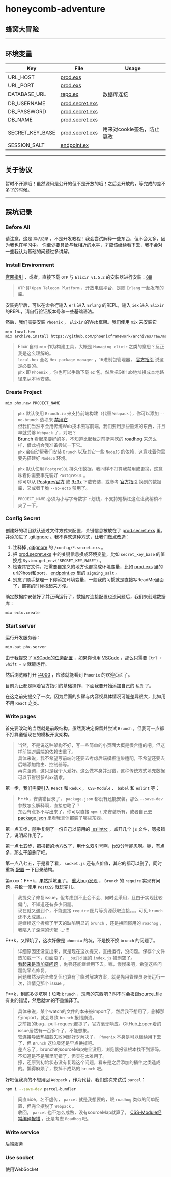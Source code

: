 # honeycomb-adventure
## 蜂窝大冒险

***
## 环境变量

|Key|File|Usage|
|--|--|--|
|URL_HOST|[prod.exs](./config/prod.exs)||
|URL_PORT|[prod.exs](./config/prod.exs)||
|DATABASE_URL|[repo.ex](./lib/honeycomb_adventure/repo.ex)|数据库连接|
|DB_USERNAME|[prod.secret.exs](./config/prod.secret.exs)||
|DB_PASSWORD|[prod.secret.exs](./config/prod.secret.exs)||
|DB_NAME|[prod.secret.exs](./config/prod.secret.exs)||
|SECRET_KEY_BASE|[prod.secret.exs](./config/prod.secret.exs)|用来对cookie签名，防止篡改|
|SESSION_SALT|[endpoint.ex](./lib/honeycomb_adventure_web/endpoint.ex)||


***
## 关于协议
暂时不开源哦！虽然源码是公开的但不是开放的哦！之后会开放的，等完成的差不多了的时候。


***
## 踩坑记录
### Before All
请注意，这是 `踩坑记录` ，不是开发教程！我会尝试解释一些东西，但不会太多，因为我也在学习中。
你至少要具备与我相近的水平，才应该继续看下去，我不会对一些我认为基础的问题过多讲解。


### Install Environment
[官网指引](https://elixir-lang.org/install.html) ，或者，直接下载 `OTP` 与 `Elixir v1.5.2` 的安装器进行安装：[8jji](https://pan.baidu.com/s/1pLBSjov)
> `OTP` 即 `Open Telecom Platform` ，开放电信平台，是随 `Erlang` 一起发布的库。

安装完毕后，可以在命令行输入 `erl` 进入 `Erlang` 的REPL，输入 `iex` 进入 `Elixir` 的REPL，请自行验证版本号和一些基础语法。

然后，我们需要安装 `Phoenix` ， `Elixir` 的Web框架。我们使用 `mix` 来安装它
``` bash
mix local.hex
mix archive.install https://github.com/phoenixframework/archives/raw/master/phx_new.ez
```
> Elixir 自带 `mix` 作为构建工具，大概是 `Managing elixir` 之类的意思？反正我是这么理解的。<br>
> `local.hex` 全名 `Hex package manager` ，16进制包管理器， [官方指引](https://hexdocs.pm/phoenix/installation.html#elixir-1-4-or-later) 说这是必要的。<br>
> `phx` 即 `Phoenix` ，你也可以手动下载 `ez` 包，然后把GitHub地址换成本地路径来从本地安装。


### Create Project
``` bash
mix phx.new PROJECT_NAME
```
> `phx` 默认使用 `Brunch.io` 来支持前端构建（代替 `Webpack` ），你可以添加 `--no-brunch` 选项来 [禁用它](https://hexdocs.pm/phoenix/installation.html#node-js-5-0-0) <br>
> 但我们当然不会用传统Web技术去写前端，我们要用那些酷炫的东西，并且早就受够 `Webpack` 了，对吧？ <br>
> [Brunch](https://github.com/brunch/brunch.github.io) 看起来要好的多，不知道比起我之前挺喜欢的 [roadhog](https://github.com/sorrycc/roadhog) 来怎么样，借此机会我准备尝试一下它。<br>
> `phx` 会自动帮我们安装 `Brunch` 以及其它一些 `NodeJS` 的依赖，这意味着你需要先搭建好 `NodeJS` 环境。

> `phx` 默认使用 `PostgreSQL` 持久化数据，我同样不打算我禁用或更换，这意味着你需要事先装好 `PostgreSQL` 。<br>
> 你可以从 [Postgres官方](https://www.postgresql.org/download/) 或 [9z3x](https://pan.baidu.com/s/1c19q5uo) 下载安装，或参考 [官方指引](https://hexdocs.pm/phoenix/ecto.html#content) 换别的数据库，又或者干脆 `--no-ecto` 禁用了。

> `PROJECT_NAME` 必须为小写字母数字下划线，不支持短横杠这点让我稍稍不爽了一下。


### Config Secret
创建好的项目默认通过文件方式来配置，关键信息被放在了 [prod.secret.exs](./config/prod.secret.exs) 里，并添加进了 [.gitignore](./.gitignore) 。我不喜欢这种方式，让我们做点改造：
1. 注释掉 [.gitignore](./.gitignore) 的 `/config/*.secret.exs` 。
2. 把 [prod.secret.exs](./config/prod.secret.exs) 中的关键信息换成环境变量，比如 `secret_key_base` 的值换成 `System.get_env("SECRET_KEY_BASE")` 。
3. 检查其它文件，把需要自定义的地方也都换成环境变量，比如 [prod.exs](./config/prod.exs) 里的url的host和port， [endpoint.ex](./lib/honeycomb_adventure_web/endpoint.ex) 里的 `signing_salt` 。
4. 别忘了顺手整理一下你添加环境变量，一般我的习惯就是直接写ReadMe里面了，部署的时候找起来方便。

确定数据库安装好了并正确运行了，数据库连接配置也没问题后，我们来创建数据库：
``` bash
mix ecto.create
```

### Start server
运行开发服务器：
``` bash
mix.bat phx.server
```

由于我提交了 [VSCode的任务配置](./.vscode/tasks.json) ，如果你也用 [VSCode](https://code.visualstudio.com) ，那么只需要 `Ctrl + Shift + B` 就能运行。

然后浏览器打开 [:4000](http://localhost:4000/) ，应该就能看到 `Phoenix` 的欢迎页面了。

目前为止都是照着官方指引的基础操作，下面我要开始添加自己的 `私货` 了。

在这之前先提交了一次，因为后面的步骤与内容视具体情况可能差异很大，比如用不用 `React` 之类。


### Write pages
首先要改动的当然就是前段结构。虽然我决定保留并尝试 `Brunch` ，但我可一点都不打算遵循现在的模板开发架构。
> 当然，不是说这种架构不好，写一些简单的小页面大概是很合适的吧。但这样前端对后端的依赖太重了。<br>
> 具体来说，我不希望写前端时还要去考虑后端模板渲染适配，不希望还要去后端添加路由、控制器等。<br>
> 再次强调，这只是我个人爱好。这么做本身并没错，这种传统方式填充数据可以节省很多Ajax请求。<br>

第一步，我们需要引入 `React` 和 `Redux` ， `CSS-Module` 、 `babel` 和 `eslint` 等：
> F**k，安装错目录了， `package.json` 都没有还能安装，那么 `--save-dev` 参数怎么解释啊，直接忽略了？<br>
> 东西有点多不写出来了，你可以直接 `npm i` 来安装所有，或者自己去 [package.json](./assets/package.json) 里看我具体都装了哪些东西。

第一点五步，随手复制了一份自己以前用的 [.eslintrc](./assets/.eslintrc) ，点开几个 `js` 文件，嗯报错了，说明起作用了。

第一点七五步，把报错的地方改了，用什么双引号啊，js没分号能忍啊。呃，有点多，那么干脆删了吧。

第一点八七五，于是看了看， `socket.js` 还有点价值，其它的都可以删了，同时重新 [配置](./assets/brunch-config.js) 一下目录结构。

第xxxx：F**k，果然踩坑里了。 [重大bug发现](https://github.com/brunch/brunch/issues/1771) ， `Brunch` 的 `require` 实现有问题，导致一使用 `PostCSS` 就玩完儿。
> 我提交了修复issue，但考虑到不止会不会、何时会采用，且由于实现比较偏门，不知道还有多少问题。<br>
> 现在就又遇到个，不能直接 `require` 图片等资源获取连接。。。可见 `brunch` 还不太成熟。。。<br>
> 是继续这个折腾了半天的缺陷明显的 `brunch` ，还是换回惯用的 `roadhog` ，我陷入了深深的忧郁 -_-!!!<br>

F**k，又踩坑了，这次好像是 `phoenix` 的坑，不是换不换 `brunch` 的问题了。
> 详细原因还没查出来，就是现在这次提交，直接运行，没问题。保存个文件热加载一下，页面没了， `_build` 里的 `index.js` 被删空了。<br>
> [看起来是热加载问题](https://github.com/phoenixframework/phoenix_live_reload/issues/67) ，勉强还能继续用下去。嘛，慢慢来吧，希望这些问题能早点修复。<br>
> 问题虽然没完全修复但也算有了临时解决方案，就是先用管理员身份运行一次，详情见那个 issue 。


F**k，到底多少坑啊！垃圾 `brunch` ，玩票的东西吧？时不时会报跟source_file有关的错误，然后就tm的不重编译了。
> 具体来说，某个watch的文件的本来被import了，然后我不想用了，删掉那行import，就会导致 `brunch` 报错崩溃。<br>
> 之前报的bug，pull-request都提了，官方毫无响应。GitHub上open着的issue居然有一百多个了，不能想象。<br>
> 软连接导致热加载失败问题好歹解决了， `Phoenix` 本身是可以继续用下去了，但 `Brunch` 这垃圾还是早点换掉吧。<br>
> 差点忘了，brunch的sourceMap完全没用，浏览器报错根本找不到源码。不知道是不是哪里配错了，但实在太难用了。<br>
> 擦，还原到初始状态没有复现这个问题，看来是之后添加的插件之类造成的。懒得麻烦了，换掉不成熟的 `brunch` 吧。<br>


好吧但我真的不想用回 `Webpack` ，作为代替，我们这次来试试 `parcel`：
``` bash
npm i --save-dev parcel-bundler
```
> 简直nice，名不虚传， `parcel` 就是我想要的，跟 `roadhog` 类似的简单配置，但完全摆脱了 `Webpack` 。<br>
> 收回， `parcel` 也不怎么成熟，没有sourceMap就算了， [CSS-Module经常编译报错](https://github.com/parcel-bundler/parcel/issues/378) ，还是考虑 `Roadhog` 吧。


### Write service
后端服务


### Use socket
使用WebSocket
